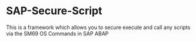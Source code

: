 # SAP-Secure-Script
This is a framework which allows you to secure execute and call any scripts via the SM69 OS Commands in SAP ABAP
